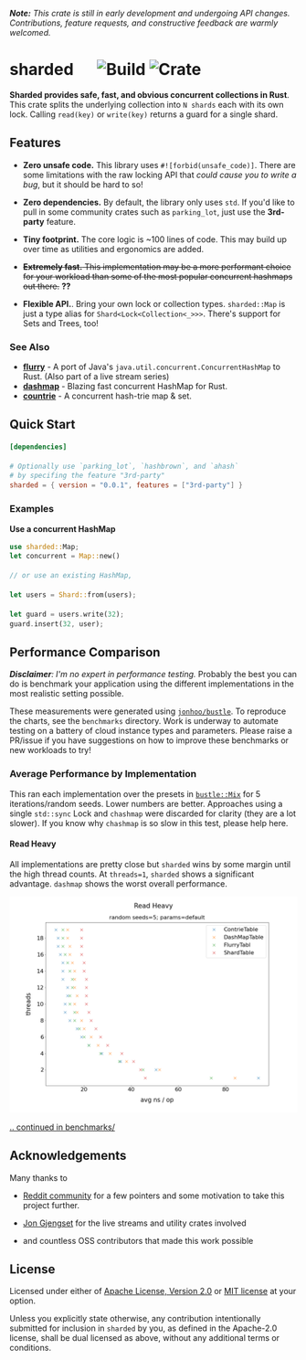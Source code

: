 _**Note:** This crate is still in early development and undergoing API changes. Contributions, feature requests, and 
constructive feedback are warmly welcomed._ 

# sharded &emsp; ![Build] ![Crate]

[Build]: https://github.com/nkconnor/sharded/workflows/build/badge.svg
[Crate]: https://img.shields.io/crates/v/sharded

**Sharded provides safe, fast, and obvious concurrent collections in Rust**. This crate splits the 
underlying collection into `N shards` each with its own lock. Calling `read(key)` or `write(key)`
returns a guard for a single shard.

## Features

* **Zero unsafe code.** This library uses `#![forbid(unsafe_code)]`. There are some limitations with the 
raw locking API that _could cause you to write a bug_, but it should be hard to so!

* **Zero dependencies.** By default, the library only uses `std`. If you'd like to pull in some community
crates such as `parking_lot`, just use the **3rd-party** feature.

* **Tiny footprint.** The core logic is ~100 lines of code. This may build up over time as utilities
and ergonomics are added.

* ~~**Extremely fast.** This implementation may be a more performant choice for your workload than some
of the most popular concurrent hashmaps out there.~~ **??**

* **Flexible API.**. Bring your own lock or collection types. `sharded::Map` is just a type alias for
`Shard<Lock<Collection<_>>>`. There's support for Sets and Trees, too!


### See Also

- **[flurry](https://github.com/jonhoo/flurry)** - A port of Java's `java.util.concurrent.ConcurrentHashMap` to Rust. (Also part of a live stream series)
- **[dashmap](https://github.com/xacrimon/dashmap)** - Blazing fast concurrent HashMap for Rust.
- **[countrie](https://crates.io/crates/contrie)** - A concurrent hash-trie map & set.


## Quick Start 

```toml
[dependencies]

# Optionally use `parking_lot`, `hashbrown`, and `ahash`
# by specifing the feature "3rd-party"
sharded = { version = "0.0.1", features = ["3rd-party"] }
```
### Examples

**Use a concurrent HashMap**

```rust
use sharded::Map;
let concurrent = Map::new()

// or use an existing HashMap,

let users = Shard::from(users);

let guard = users.write(32);
guard.insert(32, user);
```


## Performance Comparison
_**Disclaimer**: I'm no expert in performance testing._ Probably the best you can do is benchmark your application
using the different implementations in the most realistic setting possible. 

These measurements were generated using [`jonhoo/bustle`](https://github.com/jonhoo/bustle). To reproduce the charts, 
see the `benchmarks` directory. Work is underway to automate testing on a battery of cloud instance types and parameters. 
Please raise a PR/issue if you have suggestions on how to improve these benchmarks or new 
workloads to try!

### Average Performance by Implementation

This ran each implementation over the presets in [`bustle::Mix`](https://docs.rs/bustle/0.4.1/bustle/struct.Mix.html) for 5 
iterations/random seeds. Lower numbers are better. Approaches using a single `std::sync` Lock and `chashmap` were discarded for clarity (they are
a lot slower). If you know why `chashmap` is so slow in this test, please help here.

#### Read Heavy

All implementations are pretty close but `sharded` wins by some margin until the high thread counts. At `threads=1`, 
`sharded` shows a significant advantage. `dashmap` shows the worst overall performance.


![Read Heavy Performance)](benchmarks/avg_performance_read_heavy.png)


[.. continued in benchmarks/](benchmarks/README.md)


## Acknowledgements

Many thanks to

- [Reddit community](https://www.reddit.com/r/rust) for a few pointers and
some motivation to take this project further.

- [Jon Gjengset](https://github.com/jonhoo) for the live streams and utility crates involved

- and countless OSS contributors that made this work possible

## License

Licensed under either of <a href="LICENSE-APACHE">Apache License, Version
2.0</a> or <a href="LICENSE-MIT">MIT license</a> at your option.

Unless you explicitly state otherwise, any contribution intentionally submitted
for inclusion in `sharded` by you, as defined in the Apache-2.0 license, shall be
dual licensed as above, without any additional terms or conditions.
